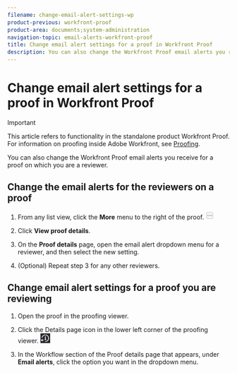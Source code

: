 ```yaml
---
filename: change-email-alert-settings-wp
product-previous: workfront-proof
product-area: documents;system-administration
navigation-topic: email-alerts-workfront-proof
title: Change email alert settings for a proof in Workfront Proof
description: You can also change the Workfront Proof email alerts you receive for a proof on which you are a reviewer.
---
```


# Change email alert settings for a proof in Workfront Proof

>[!IMPORTANT]
>
>This article refers to functionality in the standalone product Workfront Proof. For information on proofing inside Adobe Workfront, see [Proofing](../../../review-and-approve-work/proofing/proofing.md).

You can also change the Workfront Proof email alerts you receive for a proof on which you are a reviewer.

## Change the email alerts for the reviewers on a proof

1. From any list view, click the&nbsp;**More**&nbsp;menu to the right of the proof. ![](assets/more-button-small.png)  

1. Click&nbsp;**View proof details**.
1. On the **Proof details** page, open the email alert dropdown menu for a reviewer, and then select the new setting.
1. (Optional) Repeat step 3 for any other reviewers.

## Change email alert settings for a proof you are reviewing

1. Open the proof in the proofing viewer.
1. Click the Details page icon in the lower left corner of the proofing viewer. ![Details_page_btn.png](assets/details-page-btn.png)

1. In the Workflow section of the Proof details page that appears, under **Email alerts**, click the option you want in the dropdown menu.

